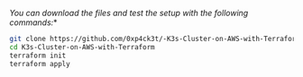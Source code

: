 *You can download the files and test the setup with the following commands:**

```bash
git clone https://github.com/0xp4ck3t/-K3s-Cluster-on-AWS-with-Terraform.git
cd K3s-Cluster-on-AWS-with-Terraform
terraform init
terraform apply 
```

